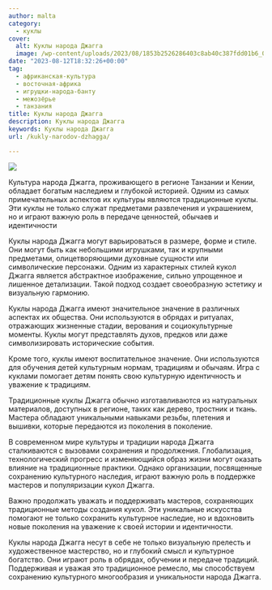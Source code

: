 ```yaml
---
author: malta
category:
  - куклы
cover:
  alt: Куклы народа Джагга
  image: /wp-content/uploads/2023/08/1853b2526286403c8ab40c387fdd01b6_00000.jpg
date: "2023-08-12T18:32:26+00:00"
tag:
  - африканская-культура
  - восточная-африка
  - игрущки-народа-банту
  - межозёрье
  - танзания
title: Куклы народа Джагга
description: Куклы народа Джагга
keywords: Куклы народа Джагга
url: /kukly-narodov-dzhagga/

---
```

![](https://www.adora.ru/wp-content/uploads/2023/08/1853b2526286403c8ab40c387fdd01b6_00000.jpg)

Культура народа Джагга, проживающего в регионе Танзании и Кении, обладает богатым наследием и глубокой историей. Одним из самых примечательных аспектов их культуры являются традиционные куклы. Эти куклы не только служат предметами развлечения и украшением, но и играют важную роль в передаче ценностей, обычаев и идентичности

Куклы народа Джагга могут варьироваться в размере, форме и стиле. Они могут быть как небольшими игрушками, так и крупными предметами, олицетворяющими духовные сущности или символические персонажи. Одним из характерных стилей кукол Джагга является абстрактное изображение, сильно упрощенное и лишенное детализации. Такой подход создает своеобразную эстетику и визуальную гармонию.

Куклы народа Джагга имеют значительное значение в различных аспектах их общества. Они используются в обрядах и ритуалах, отражающих жизненные стадии, верования и социокультурные моменты. Куклы могут представлять духов, предков или даже символизировать исторические события.

Кроме того, куклы имеют воспитательное значение. Они используются для обучения детей культурным нормам, традициям и обычаям. Игра с куклами помогает детям понять свою культурную идентичность и уважение к традициям.

Традиционные куклы Джагга обычно изготавливаются из натуральных материалов, доступных в регионе, таких как дерево, тростник и ткань. Мастера обладают уникальными навыками резьбы, плетения и вышивки, которые передаются из поколения в поколение.

В современном мире культуры и традиции народа Джагга сталкиваются с вызовами сохранения и продолжения. Глобализация, технологический прогресс и изменяющийся образ жизни могут оказать влияние на традиционные практики. Однако организации, посвященные сохранению культурного наследия, играют важную роль в поддержке мастеров и популяризации кукол Джагга.

Важно продолжать уважать и поддерживать мастеров, сохраняющих традиционные методы создания кукол. Эти уникальные искусства помогают не только сохранить культурное наследие, но и вдохновить новые поколения на уважение к своей истории и идентичности.

Куклы народа Джагга несут в себе не только визуальную прелесть и художественное мастерство, но и глубокий смысл и культурное богатство. Они играют роль в обрядах, обучении и передаче традиций. Поддерживая и уважая это традиционное ремесло, мы способствуем сохранению культурного многообразия и уникальности народа Джагга.
